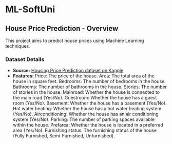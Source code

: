 # ML-SoftUni

## House Price Prediction - Overview
This project aims to predict house prices using Machine Learning techniques.

### Dataset Details

- **Source:** [Housing Price Prediction dataset on Kaggle](https://www.kaggle.com/datasets/harishkumardatalab/housing-price-prediction)
- **Features:**
Price: The price of the house.
Area: The total area of the house in square feet.
Bedrooms: The number of bedrooms in the house.
Bathrooms: The number of bathrooms in the house.
Stories: The number of stories in the house.
Mainroad: Whether the house is connected to the main road (Yes/No).
Guestroom: Whether the house has a guest room (Yes/No).
Basement: Whether the house has a basement (Yes/No).
Hot water heating: Whether the house has a hot water heating system (Yes/No).
Airconditioning: Whether the house has an air conditioning system (Yes/No).
Parking: The number of parking spaces available within the house.
Prefarea: Whether the house is located in a preferred area (Yes/No).
Furnishing status: The furnishing status of the house (Fully Furnished, Semi-Furnished, Unfurnished).
